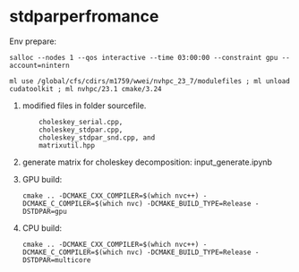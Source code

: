 # stdparperfromance
Env prepare:

    salloc --nodes 1 --qos interactive --time 03:00:00 --constraint gpu --account=nintern
    
    ml use /global/cfs/cdirs/m1759/wwei/nvhpc_23_7/modulefiles ; ml unload cudatoolkit ; ml nvhpc/23.1 cmake/3.24

1. modified files in folder sourcefile.
   
           choleskey_serial.cpp,
           choleskey_stdpar.cpp,
           choleskey_stdpar_snd.cpp, and
           matrixutil.hpp
   
   
3. generate matrix for choleskey decomposition: input_generate.ipynb 
4. GPU build:
   
       cmake .. -DCMAKE_CXX_COMPILER=$(which nvc++) -DCMAKE_C_COMPILER=$(which nvc) -DCMAKE_BUILD_TYPE=Release -DSTDPAR=gpu
5. CPU build:
  
       cmake .. -DCMAKE_CXX_COMPILER=$(which nvc++) -DCMAKE_C_COMPILER=$(which nvc) -DCMAKE_BUILD_TYPE=Release -DSTDPAR=multicore

